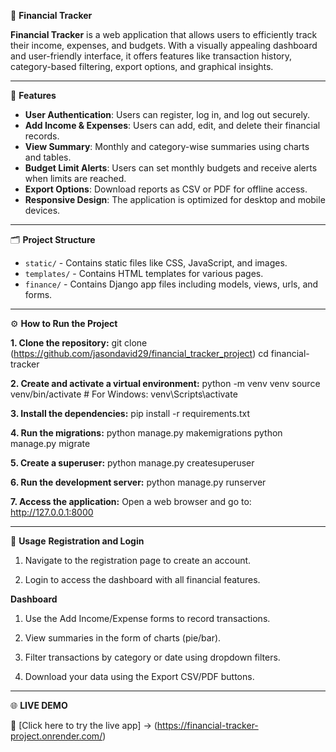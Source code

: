 💼 **Financial Tracker**

**Financial Tracker** is a web application that allows users to efficiently track their income, expenses, and budgets. With a visually appealing dashboard and user-friendly interface, it offers features like transaction history, category-based filtering, export options, and graphical insights.

---

🔑 **Features**

- **User Authentication**: Users can register, log in, and log out securely.
- **Add Income & Expenses**: Users can add, edit, and delete their financial records.
- **View Summary**: Monthly and category-wise summaries using charts and tables.
- **Budget Limit Alerts**: Users can set monthly budgets and receive alerts when limits are reached.
- **Export Options**: Download reports as CSV or PDF for offline access.
- **Responsive Design**: The application is optimized for desktop and mobile devices.

---

🗂️ **Project Structure**

- `static/` - Contains static files like CSS, JavaScript, and images.
- `templates/` - Contains HTML templates for various pages.
- `finance/` - Contains Django app files including models, views, urls, and forms.

---

⚙️ **How to Run the Project**

**1. Clone the repository:**
git clone (https://github.com/jasondavid29/financial_tracker_project)
cd financial-tracker

**2. Create and activate a virtual environment:**
python -m venv venv
source venv/bin/activate  # For Windows: venv\Scripts\activate

**3. Install the dependencies:**
pip install -r requirements.txt

**4. Run the migrations:**
python manage.py makemigrations
python manage.py migrate

**5. Create a superuser:**
python manage.py createsuperuser

**6. Run the development server:**
python manage.py runserver

**7. Access the application:**
Open a web browser and go to:
http://127.0.0.1:8000

---

📌 **Usage**
**Registration and Login**
1. Navigate to the registration page to create an account.

2. Login to access the dashboard with all financial features.

**Dashboard**
1. Use the Add Income/Expense forms to record transactions.

2. View summaries in the form of charts (pie/bar).

3. Filter transactions by category or date using dropdown filters.

4. Download your data using the Export CSV/PDF buttons.

---

🌐 **LIVE DEMO**

🔗 [Click here to try the live app] -> (https://financial-tracker-project.onrender.com/) 



